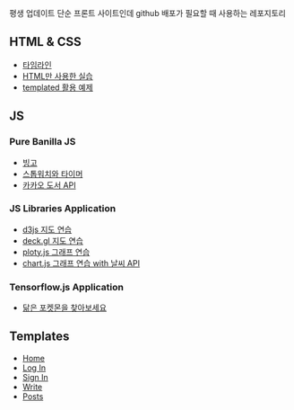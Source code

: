 평생 업데이트
단순 프론트 사이트인데 github 배포가 필요할 때 사용하는 레포지토리

## HTML & CSS

- [타임라인](https://seojinseojin.github.io/frontend-practice/timeline/)
- [HTML만 사용한 실습](https://seojinseojin.github.io/frontend-practice/only-html-practice/)
- [templated 활용 예제](https://seojinseojin.github.io/frontend-practice/choson/)

## JS

### Pure Banilla JS

- [빙고](https://seojinseojin.github.io/frontend-practice/bingo/)
- [스톱워치와 타이머](https://seojinseojin.github.io/frontend-practice/stopwatch/)
- [카카오 도서 API](https://seojinseojin.github.io/frontend-practice/book-api-proj/)

### JS Libraries Application

- [d3js 지도 연습](https://seojinseojin.github.io/frontend-practice/d3-map/)
- [deck.gl 지도 연습](https://seojinseojin.github.io/frontend-practice/deckgl-map/)
- [ploty.js 그래프 연습](https://seojinseojin.github.io/frontend-practice/ploty/)
- [chart.js 그래프 연습 with 날씨 API](https://seojinseojin.github.io/frontend-practice/weather-api-proj/)

### Tensorflow.js Application

- [닮은 포켓몬을 찾아보세요](https://seojinseojin.github.io/frontend-practice/tensorflow-js/)

## Templates

- [Home](https://seojinseojin.github.io/frontend-practice/template/home.html)
- [Log In](https://seojinseojin.github.io/frontend-practice/template/login.html)
- [Sign In](https://seojinseojin.github.io/frontend-practice/template/signin.html)
- [Write](https://seojinseojin.github.io/frontend-practice/template/write.html)
- [Posts](https://seojinseojin.github.io/frontend-practice/template/posts.html)
